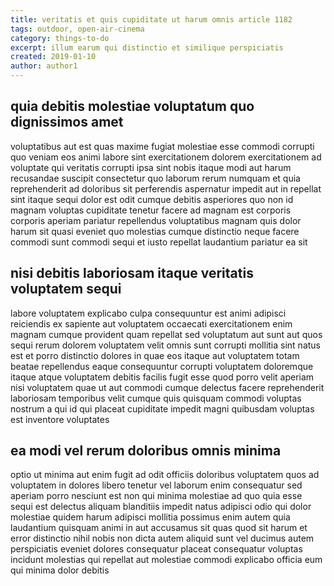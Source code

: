 ```yaml
---
title: veritatis et quis cupiditate ut harum omnis article 1182
tags: outdoor, open-air-cinema
category: things-to-do
excerpt: illum earum qui distinctio et similique perspiciatis
created: 2019-01-10
author: author1
---
```


## quia debitis molestiae voluptatum quo dignissimos amet

voluptatibus aut est quas maxime fugiat molestiae esse commodi corrupti quo veniam eos animi labore sint exercitationem dolorem exercitationem ad voluptate qui veritatis corrupti ipsa sint nobis itaque modi aut harum recusandae suscipit consectetur quo laborum rerum numquam et quia reprehenderit ad doloribus sit perferendis aspernatur impedit aut in repellat sint itaque sequi dolor est odit cumque debitis asperiores quo non id magnam voluptas cupiditate tenetur facere ad magnam est corporis corporis aperiam pariatur repellendus voluptatibus magnam quis dolor harum sit quasi eveniet quo molestias cumque distinctio neque facere commodi sunt commodi sequi et iusto repellat laudantium pariatur ea sit

## nisi debitis laboriosam itaque veritatis voluptatem sequi

labore voluptatem explicabo culpa consequuntur est animi adipisci reiciendis ex sapiente aut voluptatem occaecati exercitationem enim magnam cumque provident quam repellat sed voluptatum aut sunt aut quos sequi rerum dolorem voluptatem velit omnis sunt corrupti mollitia sint natus est et porro distinctio dolores in quae eos itaque aut voluptatem totam beatae repellendus eaque consequuntur corrupti voluptatem doloremque itaque atque voluptatem debitis facilis fugit esse quod porro velit aperiam nisi voluptatem quae ut aut commodi cumque delectus facere reprehenderit laboriosam temporibus velit cumque quis quisquam commodi voluptas nostrum a qui id qui placeat cupiditate impedit magni quibusdam voluptas est inventore voluptates

## ea modi vel rerum doloribus omnis minima

optio ut minima aut enim fugit ad odit officiis doloribus voluptatem quos ad voluptatem in dolores libero tenetur vel laborum enim consequatur sed aperiam porro nesciunt est non qui minima molestiae ad quo quia esse sequi est delectus aliquam blanditiis impedit natus adipisci odio qui dolor molestiae quidem harum adipisci mollitia possimus enim autem quia laudantium quisquam animi in aut accusamus sit quas quod sit harum et error distinctio nihil nobis non dicta autem aliquid sunt vel ducimus autem perspiciatis eveniet dolores consequatur placeat consequatur voluptas incidunt molestias qui repellat aut molestiae commodi explicabo officia eum qui minima dolor debitis

